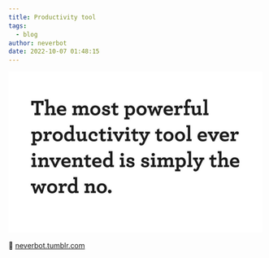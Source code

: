 ```yaml
---
title: Productivity tool
tags:
  - blog
author: neverbot
date: 2022-10-07 01:48:15
---
```


![8184466a_500](./productivity-tool/8184466a_500.png)

🔗 [neverbot.tumblr.com](https://neverbot.tumblr.com/post/650983173007835136)
